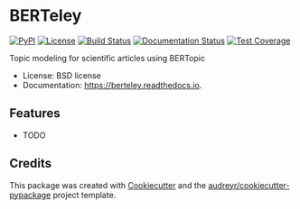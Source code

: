 # BERTeley


[![PyPI](https://badgen.net/pypi/v/berteley)](https://pypi.org/project/berteley/)
[![License](https://badgen.net/pypi/license/berteley)](https://github.com/lbl-camera/berteley)
[![Build Status](https://github.com/lbl-camera/berteley/actions/workflows/berteley-CI.yml/badge.svg)](https://github.com/lbl-camera/berteley/actions/workflows/berteley-CI.yml)
[![Documentation Status](https://readthedocs.org/projects/berteley/badge/?version=latest)](https://berteley.readthedocs.io/en/latest/?badge=latest)
[![Test Coverage](https://codecov.io/gh/lbl-camera/berteley/branch/main/graph/badge.svg?token=TTuxfR7buK)](https://codecov.io/gh/lbl-camera/berteley)

Topic modeling for scientific articles using BERTopic

* License: BSD license
* Documentation: https://berteley.readthedocs.io.

## Features

* TODO

## Credits

This package was created with [Cookiecutter](https://github.com/audreyr/cookiecutter)
and the [audreyr/cookiecutter-pypackage](https://github.com/audreyr/cookiecutter-pypackage)
project template.




